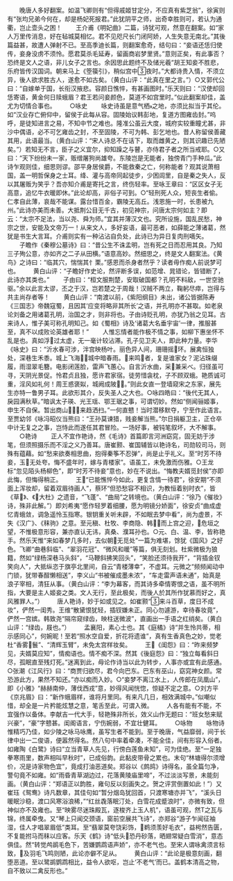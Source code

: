 <!-- { "loadSidebar": true } -->
　　晚唐人多好翻案。如温飞卿则有“但得戚姬甘定分，不应真有紫芝翁”，徐寅则有“张均兄弟今何在，却是杨妃死报君。”此犹阴平之师，出奇幸胜则可，若认为通衢，岂止壶头之困！
　　王介甫《明妃曲》二篇，诗犹可观，然意在翻案。如“家人万里传消息，好在毡城莫相忆。君不见咫尺长门闭阿娇，人生失意无南北。”其後篇益甚，故遭人弹射不已。至高季迪长篇，则翻案愈奇，结句曰：“妾语还恁归使传，妾身没虏不须怜。愿君莫杀毛延寿，留画商岩梦里贤。”意则正矣，有此事否？恐终是文人之语，非儿女子之言也。余因思此题终不及储光羲“胡王知妾不胜悲，乐府皆传汉国词。朝来马上《箜篌引》，稍似宫中夜时。”大都诗贵入情，不须立异，後人欲求胜古人，遂愈不如古矣。（黄白山评：“此真在里之言。”）○又郭代公曰：“自嫁单于国，长衔汉掖悲。容颜日憔悴，有甚画图时。”乐天则曰：“汉使却回恁寄语，黄金何日赎蛾眉？君王若问妾颜色，莫道不如宫里时。”似此翻案却佳，盖尤为切情合事也。
　　○咏史
　　咏史诗虽是意气栖之地，亦须比拟当于其伦。如“汉业存亡俯仰中，留侯于此每从容。固陵始议韩彭地，复道方图雍齿封。”呜呼，是徒知进言之易，不知中节之难也。隆准公虽云大度，城府实较重瞳尤甚，非沙中偶语，必不可乞雍齿之封，不至固陵，不可为韩、彭乞地也。昔人称留侯善藏其用，此语最当。（黄白山评：“宋人诗总不在话下，取而雌黄之，则其识趣已先陋矣。”）若知无不言，臣子之义宜尔，抑知躁之与瞽，亦侍君子者之所当戒耶。○又曰：“天下纷纷未一家，贩缯屠狗尚雄夸。东陵岂是无能者，独傍青门手种瓜。”此诗乍观则佳，细思则谬。邵平身居侯爵，不能救秦之亡，何称能者？观其说萧相国，盖一明哲保身之士耳。绛、灌与高帝同起徒步，少困闾里，自是秦之失人，反以其屠贩为笑乎？吾亦知介甫是寄托之言，终伤轻率。至咏王章曰：“区区女子无高意，追忆牛衣暖即休。”此论却高，非俗子可到。○“轻刑死人众，短丧生者偷。仁孝自此薄，哀哉不能谋。露台惜百金，霸陵无高丘。浅恩施一时，长患被九州。”此诗亦美而未善。大抵荆公目无千古，初见神宗，问唐太宗何如主？即云：“太宗不足法，当以尧、舜为师。”宜其并薄汉文也。究所设施，国乱民愁，神宗之世，安能及文帝万一！从来文人，多好妄语，最可恶者，如薛能之薄诸葛，然犹是书生大言耳。介甫则实有一种沾沾自负处，此诗已为异日复肉刑嚆矢。
　　子瞻作《秦穆公墓诗》曰：“昔公生不诛孟明，岂有死之日而忍用其良。乃知三子殉公意，亦如齐之二子从田横。”语意高妙。然细思之，终是文人翻案法。《黄鸟》之诗曰：“临其穴，惴惴其忄栗。”感恩而杀身者然乎？读者毋作痴人前说梦可也。
　　黄白山评：“子瞻好作史论，然评断多误，如范增、晁错论，皆错断了，此诗亦其类也。”
　　子由曰：“桓文服荆楚，安取破国都？孔明不料敌，一世空驰驱。”余以此言太谬，丕之于汉，岂若楚之于周哉！汉贼不两立，鞠躬尽瘁，岂得与共主尚存者等！
　　黄白山评：“南渡以前，《紫阳纲目》未出，诸公皆据陈寿《三国志》帝魏寇蜀，且因其‘应变将略非其所长’之语，并孔明亦不甚取。如老泉论刘备之用诸葛孔明，治国之才，则非将也。子由诗贬孔明，亦犹乃翁之见耳。古来诗人，惟子美可称孔明知己。如《蜀相》诗及‘诸葛大名垂宇宙’一律，推服甚至，真不以成败论英雄者耶！”
　　人惟忘情者能作极不情之事，如柳下惠坐怀不乱是也。真如浮过太虚，无一毫计较沾滞。孔子见卫夫人，即此种力量。李华《咏史》曰：“沂水春可涉，泮宫映杨叶。丽色异人间，珊珊摇环。展禽恒独处，深巷生禾黍。城上飞海，城中暗春雨。来鸣者，复是谁家女？泥沾珠缀履，雨湿翠毛簪。电影闭莲脸，雷声飞蕙心。自言沂水曲，采兼采べ。归径虽可寻，天阴光景促。怜君贞且独，愿许君家宿。徒劳惜衾枕，子不顾双蛾。艳质诚可重，淫风如礼何！周王惑褒姒，城阙成陂。”则此女直一登墙窥宋之东家，展先生亦特一鲁男子耳。此欲形其介，反失圣人之大也。○咏四皓曰：“後代无其人，戾园满秋草。”暗讽太子瑛、光王瑶、鄂王琚之事，可谓切妙。然如“侧闻骊姬事，申生不自保。暂出商山，来趋洒扫。”一何直戆！当时潜移默夺，宁至作此语言。至贾幼邻《咏冯昭仪当熊曰：“王孙莫谏猎，贱妾解当熊。”尔日捐躯卫主，正仓卒中计无复之之事，岂恃此而遂任其君冒险。一场好事，被钝笔叙坏，大不解事。
　　○艳诗
　　正人不宜作艳诗，然《毛诗》首篇即言河洲窈窕，固无妨于涉笔，但须照摄乐而不淫之义乃善耳。唐崔颢、崔国辅皆以艳诗名，司勋较司马，则殊有蕴藉。如“愁来欲奏相思曲，抱得秦筝不忍弹”，尚是止乎礼义。至“时芳不待妾，玉无处夸。悔不盛年时，嫁与青楼家”。语虽工，未免激而伤雅。○王龙标“忽见陌头杨柳色”，即“时芳不待妾”意也，妙在不说出。“悔教夫婿觅封侯”亦即此悔，但悔得稍正。
　　王“已能憔悴今如此，更复含情一待君”，徐安期“不须面上浑妆却，留着双眉待画人”，蔡环“但恐愁容不相识，为教恒着别时衣”，皆《草》、《大杜》之遗音，“飞蓬”、“曲局”之转境也。（黄白山评：“徐乃《催妆》诗，殊非此解。”）即刘希夷“愿作轻罗着细腰，愿为明镜分娇面”，徐安贞“曲成虚忆青蛾敛，调急遥怜玉指寒。银钥重关听未辟，不如眠去梦中看”，尚为虚景，不失《汉广》、《秣驹》之意。至元稹、杜牧、李商隐、韩，而上宫之迎，危垣之望，不惟极意形容，兼亦直认无讳，真桑、濮耳孙也。○元、白、温、李，皆称艳手。然乐天惟“来如春梦几多时，去似朝无觅处”一篇为难堪，馀犹《国风》之好色。飞卿“曲巷斜临”、“翠羽花冠”、“微风和暖”等篇，俱无刻划。杜紫微极为狼籍，然如“绿杨深巷马头斜”，“马鞭斜拂笑回头”，“笑脸还须待我开”，“背插金钗笑向人”，大抵纵恣于旗亭北里间，自云“青楼薄幸”，不虚耳。元微之“频频闻动中门锁，犹带春酲懒相送”，李义山“书被催成墨未浓”，“车走雷声语未通”，始真是浪子宰相，清狂从事。（黄白山评：“李为幕客，而其诗多牵情寄恨之语，虽不明所指，大要是主人姬妾之类。文人无行，至此极矣，而後人於其所作犹慕而好之，真风雅罪人。”）
　　唐人艳诗，妙于如或见之。如崔颢“来斗百草，度日不成妆”，俨然一闺秀。王维“散黛恨犹轻，插钗嫌未正。同心勿遽游，幸待春妆竟”，俨然一宫嫔。韩致尧“隔帘窥绿齿，映柱送微波”，直画出一手语之红绡矣。（黄白山评：“绿齿，屐也。”）
　　孟襄阳，素心士也。其《庭橘》诗“并生怜共蒂，相示感同心”，何婉昵！至若“照水空自爱，折花将遗谁”，真有生香真色之妙，觉老杜“香雾鬟”、“清辉玉臂”，未免太宫样妆矣。
　　王《闺怨》曰：“昨来频梦见，夫婿莫应知”，情痴语也。情不痴不深。然其《後庭怨》曰：“独立每看斜日尽，孤眠直至残灯死。”迷离到此，毋论作诗当以此为转步，人事亦或宜有此感通。○张潮《江风行》曰：“商贾归欲尽，君今向巴东。巴东有巫山，窈窕神女颜。常恐游此方，果然不知还。”亦以痴而入妙。○“妾梦不离江水上，人传郎在凤凰山”，即《小雅》“赫赫南仲，薄伐西戎”意，妙得风闻恍惚，惊疑不定之意。○刘方平《京兆眉》曰：“新作蛾眉样，谁将月里同。有来凡几日，相效满城中。”似嘲似惜，却全是一片矜能炫慧之意，笔舌至此，可谓入微。
　　人各有能有不能，不宜强作以备体。李献吉一代大手，轻艳殊非所长，效义山作无题曰：“班女愁来赋兴豪”，“豪”字戆甚。闺阁语言，宁伤婉弱，不宜壮健耳。
　　○咏物
　　咏物诗惟精巧乃佳，如少陵之咏马咏鹰，虽写生者不能到。至于晚唐，气益靡弱，间于长律中出一二俊语，便嚣然得名。然八句中率着牵凑，不能全佳，间有形容入俗者。如雍陶《白鹭》诗曰“立当青草人先见，行傍白莲鱼未知”，可为佳绝。至“一足独拳寒雨里，数声相叫早秋时”，已成俗韵。此黏皮带骨之累也。末句“林塘得尔须增价，况是诗家物色宜”，竟成打油恶道矣。郑谷以《鹧鸪》诗得名，虽全篇匀净，警句竟不如雍。如“雨昏青草湖边过，花落黄陵庙里啼”，不过淡淡写景，未能刻画。（黄白山评：“郑语正以韵胜，雍句反以刻画失之。贺之评赏倒置如此！”）又崔珏《鸳鸯》诗凡数章，其佳句如“暂分烟岛犹回首，只渡寒塘亦并飞”，“溪头日暖眠沙稳，渡口风寒浴浪稀，”“红丝毳落眠汀处，白雪花成蹙浪时”，亦微有致，但神似亦不及雍也。至“映雾尽迷珠殿瓦，逐梭齐上玉人机”，语虽可观，然Т之瓦与锦，终属牵曳。又“琴上只闻交颈语，窗前空展共飞诗”，亦郑谷“游子乍闻征袖湿，佳人才唱翠眉低”类耳。至“翡翠莫夸饶彩饰，鹈须羡好毛衣”，益枵然告匮，不复能拊马而秣以应客。乐天《鹤》诗“低头恐丹砂落，晒翅常疑白雪消”，意态俱佳。然“转觉鸬鹚毛色下，苦嫌鹦鹉语声娇”，亦不老气也。至宋人谓咏禽须言标致，及羽毛飞鸣则陋，此论亦僻不足从。
　　黄白山评：“此论是极意刻画，翻堕恶道。至以鹭鹚鹦鹉相比，益令人欲呕，岂止‘不老气’而已。盖鹤本清高之物，自不致以二禽反形也。”
